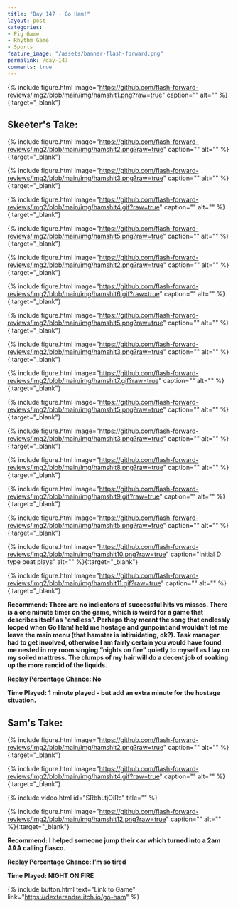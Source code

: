 ```yaml
---
title: "Day 147 - Go Ham!"
layout: post
categories:
- Pig Game
- Rhythm Game
- Sports
feature_image: "/assets/banner-flash-forward.png"
permalink: /day-147
comments: true
---
```


{% include figure.html image="https://github.com/flash-forward-reviews/img2/blob/main/img/hamshit1.png?raw=true" caption="" alt="" %}{:target="_blank"}

## Skeeter's Take:

{% include figure.html image="https://github.com/flash-forward-reviews/img2/blob/main/img/hamshit2.png?raw=true" caption="" alt="" %}{:target="_blank"}

{% include figure.html image="https://github.com/flash-forward-reviews/img2/blob/main/img/hamshit3.png?raw=true" caption="" alt="" %}{:target="_blank"}

{% include figure.html image="https://github.com/flash-forward-reviews/img2/blob/main/img/hamshit4.gif?raw=true" caption="" alt="" %}{:target="_blank"}

{% include figure.html image="https://github.com/flash-forward-reviews/img2/blob/main/img/hamshit5.png?raw=true" caption="" alt="" %}{:target="_blank"}

{% include figure.html image="https://github.com/flash-forward-reviews/img2/blob/main/img/hamshit2.png?raw=true" caption="" alt="" %}{:target="_blank"}

{% include figure.html image="https://github.com/flash-forward-reviews/img2/blob/main/img/hamshit6.gif?raw=true" caption="" alt="" %}{:target="_blank"}

{% include figure.html image="https://github.com/flash-forward-reviews/img2/blob/main/img/hamshit5.png?raw=true" caption="" alt="" %}{:target="_blank"}

{% include figure.html image="https://github.com/flash-forward-reviews/img2/blob/main/img/hamshit3.png?raw=true" caption="" alt="" %}{:target="_blank"}

{% include figure.html image="https://github.com/flash-forward-reviews/img2/blob/main/img/hamshit7.gif?raw=true" caption="" alt="" %}{:target="_blank"}

{% include figure.html image="https://github.com/flash-forward-reviews/img2/blob/main/img/hamshit5.png?raw=true" caption="" alt="" %}{:target="_blank"}

{% include figure.html image="https://github.com/flash-forward-reviews/img2/blob/main/img/hamshit3.png?raw=true" caption="" alt="" %}{:target="_blank"}

{% include figure.html image="https://github.com/flash-forward-reviews/img2/blob/main/img/hamshit8.png?raw=true" caption="" alt="" %}{:target="_blank"}

{% include figure.html image="https://github.com/flash-forward-reviews/img2/blob/main/img/hamshit9.gif?raw=true" caption="" alt="" %}{:target="_blank"}

{% include figure.html image="https://github.com/flash-forward-reviews/img2/blob/main/img/hamshit5.png?raw=true" caption="" alt="" %}{:target="_blank"}

{% include figure.html image="https://github.com/flash-forward-reviews/img2/blob/main/img/hamshit10.png?raw=true" caption="Initial D type beat plays" alt="" %}{:target="_blank"}

{% include figure.html image="https://github.com/flash-forward-reviews/img2/blob/main/img/hamshit11.gif?raw=true" caption="" alt="" %}{:target="_blank"}

**Recommend: There are no indicators of successful hits vs misses. There is a one minute timer on the game, which is weird for a game that describes itself as “endless”. Perhaps they meant the song that endlessly looped when Go Ham! held me hostage and gunpoint and wouldn’t let me leave the main menu (that hamster is intimidating, ok?). Task manager had to get involved, otherwise I am fairly certain you would have found me nested in my room singing “nights on fire” quietly to myself as I lay on my soiled mattress. The clumps of my hair will do a decent job of soaking up the more rancid of the liquids.**

**Replay Percentage Chance: No**

**Time Played: 1 minute played - but add an extra minute for the hostage situation.**

## Sam's Take:

{% include figure.html image="https://github.com/flash-forward-reviews/img2/blob/main/img/hamshit2.png?raw=true" caption="" alt="" %}{:target="_blank"}

{% include figure.html image="https://github.com/flash-forward-reviews/img2/blob/main/img/hamshit4.gif?raw=true" caption="" alt="" %}{:target="_blank"}

{% include video.html id="SRbhLtjOiRc" title="" %}

{% include figure.html image="https://github.com/flash-forward-reviews/img2/blob/main/img/hamshit12.png?raw=true" caption="" alt="" %}{:target="_blank"}

**Recommend: I helped someone jump their car which turned into a 2am AAA calling fiasco.**

**Replay Percentage Chance: I’m so tired**

**Time Played: NIGHT ON FIRE**

{% include button.html text="Link to Game" link="https://dexterandre.itch.io/go-ham" %}